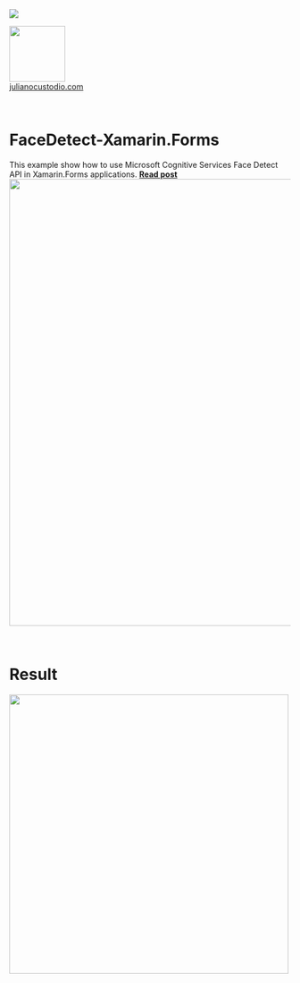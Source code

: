 

<image src="https://camo.githubusercontent.com/f13bbe855abf1e435732ed337f17d7d9e09657ad/68747470733a2f2f63686f6866692e76697375616c73747564696f2e636f6d2f5f617069732f7075626c69632f6275696c642f646566696e6974696f6e732f62396130313732632d303932362d343262382d616632662d3234393533393737336261352f31332f6261646765"/>



  <a href="http://julianocustodio.com" target="_blank"><image width="100px" src="https://julianocustodiosite.files.wordpress.com/2017/02/cropped-logojuliano.png?w=300&h=300&crop=1"/></a>
 <br/><a href="http://julianocustodio.com">julianocustodio.com</a>

 
<br/>


# FaceDetect-Xamarin.Forms
This example show how to use Microsoft Cognitive Services Face Detect API in Xamarin.Forms applications.
<a href="https://julianocustodio.com/2018/03/01/native-message/" target="_blank"><b> Read post</b></a></br> 
<a href="https://julianocustodio.com/2018/03/01/native-message/">
<image width="800px" src="https://julianocustodiosite.files.wordpress.com/2018/03/walldetect.png?w=768"/></a>

<br/>


# Result
<p>
  <image height="500px"src="https://julianocustodiosite.files.wordpress.com/2018/03/ezgif-com-gif-maker-61.gif?w=400&h=633"/>  
</p>

